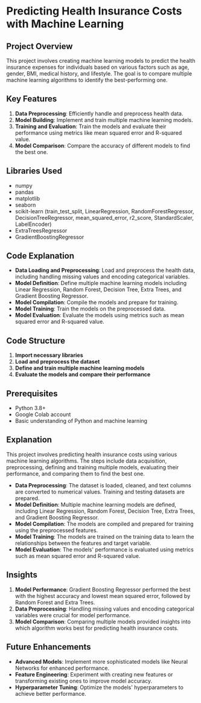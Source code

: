 # Predicting Health Insurance Costs with Machine Learning

## Project Overview
This project involves creating machine learning models to predict the health insurance expenses for individuals based on various factors such as age, gender, BMI, medical history, and lifestyle. The goal is to compare multiple machine learning algorithms to identify the best-performing one.

## Key Features
1. **Data Preprocessing**: Efficiently handle and preprocess health data.
2. **Model Building**: Implement and train multiple machine learning models.
3. **Training and Evaluation**: Train the models and evaluate their performance using metrics like mean squared error and R-squared value.
4. **Model Comparison**: Compare the accuracy of different models to find the best one.

## Libraries Used
- numpy
- pandas
- matplotlib
- seaborn
- scikit-learn (train_test_split, LinearRegression, RandomForestRegressor, DecisionTreeRegressor, mean_squared_error, r2_score, StandardScaler, LabelEncoder)
- ExtraTreesRegressor
- GradientBoostingRegressor

## Code Explanation
- **Data Loading and Preprocessing**: Load and preprocess the health data, including handling missing values and encoding categorical variables.
- **Model Definition**: Define multiple machine learning models including Linear Regression, Random Forest, Decision Tree, Extra Trees, and Gradient Boosting Regressor.
- **Model Compilation**: Compile the models and prepare for training.
- **Model Training**: Train the models on the preprocessed data.
- **Model Evaluation**: Evaluate the models using metrics such as mean squared error and R-squared value.

## Code Structure
1. **Import necessary libraries**
2. **Load and preprocess the dataset**
3. **Define and train multiple machine learning models**
4. **Evaluate the models and compare their performance**

## Prerequisites
- Python 3.8+
- Google Colab account
- Basic understanding of Python and machine learning

## Explanation
This project involves predicting health insurance costs using various machine learning algorithms. The steps include data acquisition, preprocessing, defining and training multiple models, evaluating their performance, and comparing them to find the best one.

- **Data Preprocessing**: The dataset is loaded, cleaned, and text columns are converted to numerical values. Training and testing datasets are prepared.
- **Model Definition**: Multiple machine learning models are defined, including Linear Regression, Random Forest, Decision Tree, Extra Trees, and Gradient Boosting Regressor.
- **Model Compilation**: The models are compiled and prepared for training using the preprocessed features.
- **Model Training**: The models are trained on the training data to learn the relationships between the features and target variable.
- **Model Evaluation**: The models' performance is evaluated using metrics such as mean squared error and R-squared value.

## Insights
1. **Model Performance**: Gradient Boosting Regressor performed the best with the highest accuracy and lowest mean squared error, followed by Random Forest and Extra Trees.
2. **Data Preprocessing**: Handling missing values and encoding categorical variables were crucial for model performance.
3. **Model Comparison**: Comparing multiple models provided insights into which algorithm works best for predicting health insurance costs.

## Future Enhancements
- **Advanced Models**: Implement more sophisticated models like Neural Networks for enhanced performance.
- **Feature Engineering**: Experiment with creating new features or transforming existing ones to improve model accuracy.
- **Hyperparameter Tuning**: Optimize the models' hyperparameters to achieve better performance.
